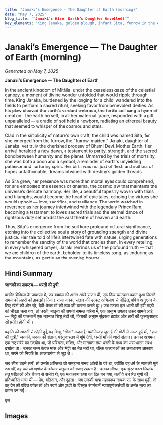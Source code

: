 ```yaml
---
title: "Janaki’s Emergence — The Daughter of Earth (morning)"
date: "May 7, 2025"
blog_title: ""Janaki's Rise: Earth’s Daughter Unveiled!""
key_elements: "King Janaka, golden plough, infant Sita, furrow in the earth, divine aura around Sita, Bhoomi Devi symbolism, cracked earth or blooming soil, lotuses, creepers, conch shells, elephants sprinkling water, Mithila landscape, village huts, cows, peacocks, parrots, Madhubani-style borders, flowers, fish, sun motifs, celestial rays, Devas watching from above, halo around Sita, Sage Shatananda, Tulsi plant, kamandalu, yagna altar, earth-toned color palette, gold-red-green-blue accents"
---
```


# Janaki’s Emergence — The Daughter of Earth (morning)

*Generated on May 7, 2025*

**Janaki’s Emergence — The Daughter of Earth**

In the ancient kingdom of Mithila, under the ceaseless gaze of the celestial canopy, a moment of divine wonder unfolded that would ripple through time. King Janaka, burdened by the longing for a child, wandered into the fields to perform a sacred ritual, seeking favor from benevolent deities. As his plow cleaved the earth’s verdant embrace, the fertile soil sang a hymn of creation. The earth herself, in all her maternal grace, responded with a gift unparalleled — a cradle of soil held a newborn, radiating an ethereal beauty that seemed to whisper of the cosmos and stars.

Clad in the simplicity of nature's own craft, the child was named Sita, for she emerged from the furrow, the "furrow-maiden," Janaki, daughter of Janaka, yet truly the cherished progeny of Bhumi Devi, Mother Earth. Her arrival heralded a new dawn, a testament to purity, strength, and the sacred bond between humanity and the planet. Unmarred by the trials of mortality, she was both a boon and a symbol, a reminder of earth's unyielding patience and nurturing spirit. Her birth was not just of flesh and soil but of hopes unfathomable, dreams intwined with destiny’s golden threads.

As Sita grew, her presence was more than mortal eyes could comprehend, for she embodied the essence of dharma, the cosmic law that maintains the universe’s delicate harmony. Her life, a beautiful tapestry woven with trials and triumphs, would become the heart of epic tales, echoing the virtues she would uphold — love, sacrifice, and resilience. The world watched in reverence as her journey intertwined with the legendary Prince Ram, becoming a testament to love’s sacred trials and the eternal dance of righteous duty set amidst the vast theatre of heaven and earth.

Thus, Sita's emergence from the soil bore profound cultural significance, etching into the collective soul a story of grounding strength and divine justice. Her tale told of life’s intertwined fate with nature, urging generations to remember the sanctity of the world that cradles them. In every retelling, in every whispered prayer, Janaki reminds us of the profound truth — that we are children of the earth, beholden to its timeless song, as enduring as the mountains, as gentle as the evening breeze.

## Hindi Summary

**जानकी का प्राकट्य — धरती की पुत्री**

प्राचीन मिथिला के साम्राज्य में, जब ब्रह्मांड की अनंत आंखें सजग थीं, एक दिव्य चमत्कार प्रकट हुआ जिसने समय की लहरों को झकझोर दिया। राजा जनक, संतान की उत्कट अभिलाषा से पीड़ित, पवित्र अनुष्ठान के लिए खेतों की ओर बढ़े, देवी-देवताओं की कृपा की याचना करते हुए। जब उनका हल धरती की हरी साड़ी को चीरता चला गया, तो धरती, मातृत्व की अपनी समस्त गरिमा में, एक अनुपम उपहार लेकर सामने आई — मिट्टी की पालना में एक नवजात शिशु लेटी थी, जिसकी अनुपम सुंदरता ब्रह्मांड और तारों की फुसफुसाहट सी प्रतीत होती थी।

प्रकृति की सादगी से ओढ़ी हुई, वह शिशु "सीता" कहलाई; क्योंकि वह जुताई की गोंदी में प्रकट हुई थी, "हल की पुत्री," जनकी, जनक की संतान, परंतु वास्तव में भूमि देवी, धरती माँ की प्यारी संतान। उनका आगमन एक नए सवेरे का उद्घोष था, जो पवित्रता, शक्ति, और मानवता तथा धरती के मध्य का असाधारण संबंध दर्शाता था। उनका जन्म केवल मांस और मिट्टी का मेल नहीं था, बल्कि कल्पनाओं का असाधारण आकाश था, सपने जो नियति के आकाशगंगा से जुड़े थे।

जब सीता बढ़ने लगीं, तो उनके अस्तित्व को समझना मानव आंखों के परे था, क्योंकि वह धर्म के सार की मूर्त रूप थीं, वह धर्म जो ब्रह्मांड के कोमल संतुलन को बनाए रखता है। उनका जीवन, एक सुंदर वस्त्र जिसके तंतु परीक्षाओं और विजय से सजीव थे, एक महाकाव्य कथा का दिल बन गया, जहाँ वे उन श्रेठ गुणों की प्रतिध्वनित भाषा थीं — प्रेम, बलिदान, और दृढ़ता। जब उनकी यात्रा महाकाव्य नायक राम के साथ मुड़ी, तो वह प्रेम की पवित्र परीक्षाओं और स्वर्ग और पृथ्वी के विस्तृत रंगमंच में न्यायपूर्ण कर्तव्यों के अनंत नृत्य का प्रमाण बन गईं।

इस

## Images


